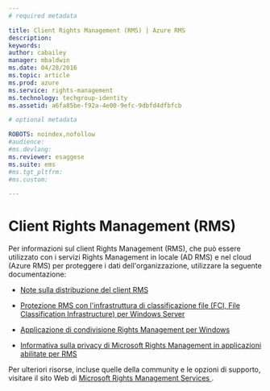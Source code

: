 ```yaml
---
# required metadata

title: Client Rights Management (RMS) | Azure RMS
description:
keywords:
author: cabailey
manager: mbaldwin
ms.date: 04/28/2016
ms.topic: article
ms.prod: azure
ms.service: rights-management
ms.technology: techgroup-identity
ms.assetid: a6fa85be-f92a-4e00-9efc-9dbfd4dfbfcb

# optional metadata

ROBOTS: noindex,nofollow
#audience:
#ms.devlang:
ms.reviewer: esaggese
ms.suite: ems
#ms.tgt_pltfrm:
#ms.custom:

---
```


# Client Rights Management (RMS)
Per informazioni sul client Rights Management (RMS), che può essere utilizzato con i servizi Rights Management in locale (AD RMS) e nel cloud (Azure RMS) per proteggere i dati dell'organizzazione, utilizzare la seguente documentazione:

- [Note sulla distribuzione del client RMS](client-deployment-notes.md)

- [Protezione RMS con l'infrastruttura di classificazione file (FCI, File Classification Infrastructure) per Windows Server](configure-fci.md)

- [Applicazione di condivisione Rights Management per Windows](sharing-app-windows.md)

- [Informativa sulla privacy di Microsoft Rights Management in applicazioni abilitate per RMS](privacy-statement-rms-enlightened-applications.md)


Per ulteriori risorse, incluse quelle della community e le opzioni di supporto, visitare il sito Web di [Microsoft Rights Management Services ](https://www.microsoft.com/rms).




<!--HONumber=Apr16_HO3-->


